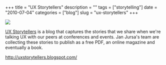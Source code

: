 +++
title = "UX Storytellers"
description = ""
tags = ["storytelling"]
date = "2010-07-04"
categories = ["blog"]
slug = "ux-storytellers"
+++



  <div class="notebook-screenshot"><a href="http://uxstorytellers.blogspot.com/"><img src="//media.konigi.com/bluga/wt4c317e32ae682_large.jpg"/></a></div><p><a href="http://uxstorytellers.blogspot.com/">UX Storytellers</a> is a blog that captures the stories that we share when we're talking UX with our peers at conferences and events. Jan Jursa's team are collecting these stories to publish as a free PDF, an online magazine and eventually a book.</p>

    
  <a href="http://uxstorytellers.blogspot.com/">http://uxstorytellers.blogspot.com/</a>
